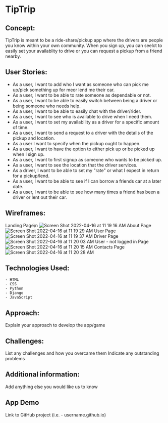 # TipTrip

## Concept:
TipTrip is meant to be a ride-share/pickup app where the drivers are people you know within your own community. When you sign up, you can seelct to easily set your availablity to drive or you can request a pickup from a friend nearby. 

## User Stories: 
- As a user, I want to add who I want as someone who can pick me up/pick something up for meor lend me their car.
- As a user, I want to be able to rate someone as dependable or not.
- As a user, I want to be able to easily switch between being a driver or being someone who needs help.
- As a user, I want to be able to easily chat with the driver/rider.
- As a user, I want to see who is available to drive when I need them.
- As a user, I want to set my availability as a driver for a specific amount of time.
- As a user, I want to send a request to a driver with the details of the pickup and location.
- As a user I want to specify when the pickup ought to happen.
- As a user, I want to have the option to either pick up or be picked up when I sign up.
- As a user, I want to first signup as someone who wants to be picked up.
- As a user, I want to see the location that the driver services.
- As a driver, I want to be able to set my "rate" or what I expect in return for a pickup/lend.
- As a user, I want to be able to see if I can borrow a friends car at a later date.
- As a user, I want to be able to see how many times a friend has been a driver or lent out their car. 


## Wireframes:
Landing Page\n
![Screen Shot 2022-04-16 at 11 19 16 AM](https://user-images.githubusercontent.com/55766816/163686905-be196aa1-c791-4fc8-abc4-dcffad92218e.png)
About Page
![Screen Shot 2022-04-16 at 11 19 29 AM](https://user-images.githubusercontent.com/55766816/163686906-9a56a6e4-c31f-41bc-afc5-49a2a5eba2b7.png)
User Page
![Screen Shot 2022-04-16 at 11 19 37 AM](https://user-images.githubusercontent.com/55766816/163686907-0bceeda8-b425-4859-aaa5-23af9816876e.png)
Driver Page
![Screen Shot 2022-04-16 at 11 20 03 AM](https://user-images.githubusercontent.com/55766816/163686912-38252b5f-feb7-48f4-a9b1-1fea115e61ba.png)
User - not logged in Page
![Screen Shot 2022-04-16 at 11 20 15 AM](https://user-images.githubusercontent.com/55766816/163686913-ad69f22f-70b6-418a-8ffe-ea6c7e3c2381.png)
Contacts Page
![Screen Shot 2022-04-16 at 11 20 28 AM](https://user-images.githubusercontent.com/55766816/163686914-5a83c7f5-de6d-41e6-99d5-5ac8b9813bfe.png)



## Technologies Used:
    - HTML
    - CSS
    - Python
    - Django
    - JavaScript

## Approach:
Explain your approach to develop the app/game

## Challenges:
List any challenges and how you overcame them
Indicate any outstanding problems

## Additional information:
Add anything else you would like us to know

## App Demo
Link to GitHub project (i.e. - username.github.io)
